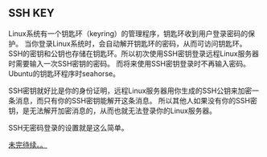 ## SSH KEY
Linux系统有一个钥匙环（keyring）的管理程序，钥匙环收到用户登录密码的保护。
当你登录Linux系统时，会自动解开钥匙环的密码，从而可访问钥匙环。
SSH的密钥和公钥也存储在钥匙环。所以初次使用SSH密钥登录远程Linux服务器时需要输入一次SSH密钥的密码。
而将来使用SSH密钥登录时不再输入密码。
Ubuntu的钥匙环程序时seahorse。

SSH密钥就好比是你的身份证明，远程Linux服务器用你生成的SSH公钥来加密一条消息，而只有你的SSH密钥能解开这条消息。
所以其他人如果没有你的SSH密钥，是无法解开加密消息的，从而也就无法登录你的Linux服务器。

SSH无密码登录的设置就是这么简单。


[未完待续。。](https://blog.csdn.net/xsj_blog/article/details/79263305)
